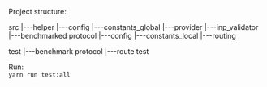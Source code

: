 Project structure:

src
|---helper
    |---config
    |---constants_global
    |---provider
    |---inp_validator
|---benchmarked protocol
    |---config
    |---constants_local
    |---routing

test
|---benchmark protocol
    |---route test

Run: <br>
 `yarn run test:all`